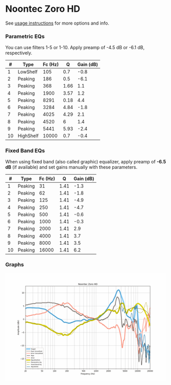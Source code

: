 # Noontec Zoro HD
See [usage instructions](https://github.com/jaakkopasanen/AutoEq#usage) for more options and info.

### Parametric EQs
You can use filters 1-5 or 1-10. Apply preamp of -4.5 dB or -6.1 dB, respectively.

|   # | Type      |   Fc (Hz) |    Q |   Gain (dB) |
|-----|-----------|-----------|------|-------------|
|   1 | LowShelf  |       105 | 0.7  |        -0.8 |
|   2 | Peaking   |       186 | 0.5  |        -6.1 |
|   3 | Peaking   |       368 | 1.66 |         1.1 |
|   4 | Peaking   |      1900 | 3.57 |         1.2 |
|   5 | Peaking   |      8291 | 0.18 |         4.4 |
|   6 | Peaking   |      3284 | 4.84 |        -1.8 |
|   7 | Peaking   |      4025 | 4.29 |         2.1 |
|   8 | Peaking   |      4520 | 6    |         1.4 |
|   9 | Peaking   |      5441 | 5.93 |        -2.4 |
|  10 | HighShelf |     10000 | 0.7  |        -0.4 |

### Fixed Band EQs
When using fixed band (also called graphic) equalizer, apply preamp of **-6.5 dB** (if available) and set gains manually with these parameters.

|   # | Type    |   Fc (Hz) |    Q |   Gain (dB) |
|-----|---------|-----------|------|-------------|
|   1 | Peaking |        31 | 1.41 |        -1.3 |
|   2 | Peaking |        62 | 1.41 |        -1.8 |
|   3 | Peaking |       125 | 1.41 |        -4.9 |
|   4 | Peaking |       250 | 1.41 |        -4.7 |
|   5 | Peaking |       500 | 1.41 |        -0.6 |
|   6 | Peaking |      1000 | 1.41 |        -0.3 |
|   7 | Peaking |      2000 | 1.41 |         2.9 |
|   8 | Peaking |      4000 | 1.41 |         3.7 |
|   9 | Peaking |      8000 | 1.41 |         3.5 |
|  10 | Peaking |     16000 | 1.41 |         6.2 |

### Graphs
![](./Noontec%20Zoro%20HD.png)
